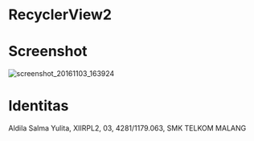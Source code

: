 # RecyclerView2
# Screenshot
![screenshot_20161103_163924](https://cloud.githubusercontent.com/assets/22114844/19961809/faab6492-a147-11e6-8d09-cbcb41a9cb17.png)
# Identitas
Aldila Salma Yulita, XIIRPL2, 03, 4281/1179.063, SMK TELKOM MALANG
